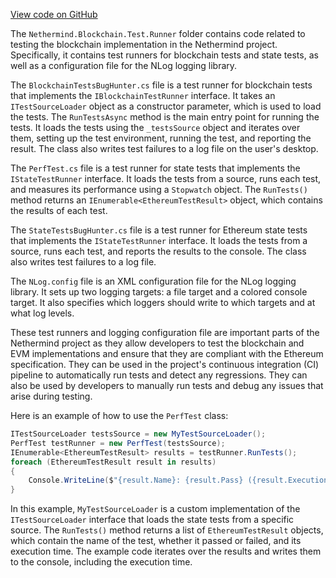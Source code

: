 [View code on GitHub](https://github.com/nethermindeth/nethermind/son/src/Nethermind/Nethermind.Blockchain.Test.Runner)

The `Nethermind.Blockchain.Test.Runner` folder contains code related to testing the blockchain implementation in the Nethermind project. Specifically, it contains test runners for blockchain tests and state tests, as well as a configuration file for the NLog logging library.

The `BlockchainTestsBugHunter.cs` file is a test runner for blockchain tests that implements the `IBlockchainTestRunner` interface. It takes an `ITestSourceLoader` object as a constructor parameter, which is used to load the tests. The `RunTestsAsync` method is the main entry point for running the tests. It loads the tests using the `_testsSource` object and iterates over them, setting up the test environment, running the test, and reporting the result. The class also writes test failures to a log file on the user's desktop.

The `PerfTest.cs` file is a test runner for state tests that implements the `IStateTestRunner` interface. It loads the tests from a source, runs each test, and measures its performance using a `Stopwatch` object. The `RunTests()` method returns an `IEnumerable<EthereumTestResult>` object, which contains the results of each test.

The `StateTestsBugHunter.cs` file is a test runner for Ethereum state tests that implements the `IStateTestRunner` interface. It loads the tests from a source, runs each test, and reports the results to the console. The class also writes test failures to a log file.

The `NLog.config` file is an XML configuration file for the NLog logging library. It sets up two logging targets: a file target and a colored console target. It also specifies which loggers should write to which targets and at what log levels.

These test runners and logging configuration file are important parts of the Nethermind project as they allow developers to test the blockchain and EVM implementations and ensure that they are compliant with the Ethereum specification. They can be used in the project's continuous integration (CI) pipeline to automatically run tests and detect any regressions. They can also be used by developers to manually run tests and debug any issues that arise during testing.

Here is an example of how to use the `PerfTest` class:

```csharp
ITestSourceLoader testsSource = new MyTestSourceLoader();
PerfTest testRunner = new PerfTest(testsSource);
IEnumerable<EthereumTestResult> results = testRunner.RunTests();
foreach (EthereumTestResult result in results)
{
    Console.WriteLine($"{result.Name}: {result.Pass} ({result.ExecutionTime} ms)");
}
```

In this example, `MyTestSourceLoader` is a custom implementation of the `ITestSourceLoader` interface that loads the state tests from a specific source. The `RunTests()` method returns a list of `EthereumTestResult` objects, which contain the name of the test, whether it passed or failed, and its execution time. The example code iterates over the results and writes them to the console, including the execution time.
